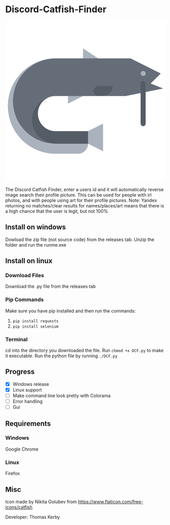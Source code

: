 # Discord-Catfish-Finder
![icon](https://raw.githubusercontent.com/TXOG/Discord-Catfish-Finder/v1.0/icon.png?token=GHSAT0AAAAAABRCO3SU6BKN36NRLPCPCWJUYPWP57Q)

The Discord Catfish Finder, enter a users id and it will automatically reverse image search their profile picture. This can be used for people with irl photos, and with people using art for their profile pictures. Note: Yandex returning no matches/clear results for names/places/art means that there is a high chance that the user is legit, but not 100%

## Install on windows

Dowload the zip file (not source code) from the releases tab. Unzip the folder and run the runme.exe

## Install on linux

### Download Files

Download the .py file from the releases tab

### Pip Commands

Make sure you have pip installed and then run the commands:

1) `pip install requests`
2) `pip install selenium`

### Terminal

cd into the directory you downloaded the file. Run `chmod +x DCF.py` to make it executable. Run the python file by running `./DCF.py`

## Progress

- [x] Windows release
- [x] Linux support
- [ ] Make command line look pretty with Colorama
- [ ] Error handling
- [ ] Gui

## Requirements

### Windows

Google Chrome

### Linux

Firefox

## Misc

Icon made by Nikita Golubev from https://www.flaticon.com/free-icons/catfish

Developer: Thomas Kerby
